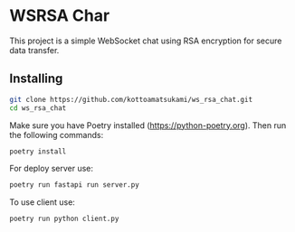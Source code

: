 # WSRSA Char
This project is a simple WebSocket chat using RSA encryption for secure data transfer.

## Installing
```bash
git clone https://github.com/kottoamatsukami/ws_rsa_chat.git
cd ws_rsa_chat
```
Make sure you have Poetry installed (https://python-poetry.org). Then run the following commands:
```bash
poetry install
```
For deploy server use:
```bash
poetry run fastapi run server.py
```
To use client use:
```bash
poetry run python client.py
```
